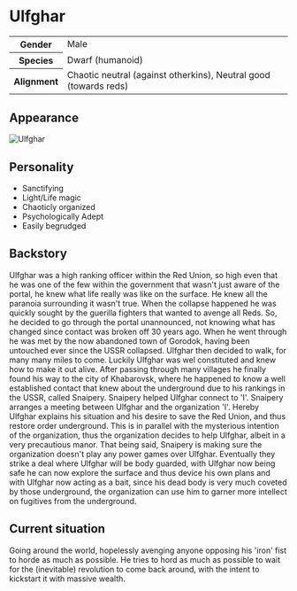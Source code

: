 # Ulfghar

<table>
  <tr>
    <th>Gender</th>
    <td>Male</td>
  </tr>
  <tr>
    <th>Species</th>
    <td>Dwarf (humanoid)</td>
  </tr>
  <tr>
    <th>Alignment</th>
    <td>Chaotic neutral (against otherkins), Neutral good (towards reds)</td>
  </tr>
</table>

## Appearance
![Ulfghar](https://media-waterdeep.cursecdn.com/avatars/thumbnails/6/371/420/618/636272706155064423.png)

## Personality
*  Sanctifying
*  Light/Life magic
*  Chaoticly organized
*  Psychologically Adept
*  Easily begrudged

## Backstory
Ulfghar was a high ranking officer within the Red Union, so high even that he was one of the few within the government that wasn't just aware of the portal, he knew what life really was like on the surface. He knew all the paranoia surrounding it wasn't true. When the collapse happened he was quickly sought by the guerilla fighters that wanted to avenge all Reds. So, he decided to go through the portal unannounced, not knowing what has changed since contact was broken off 30 years ago.
	When he went through he was met by the now abandoned town of Gorodok, having been untouched ever since the USSR collapsed. Ulfghar then decided to walk, for many many miles to come. Luckily Ulfghar was wel constituted and knew how to make it out alive. After passing through many villages he finally found his way to the city of Khabarovsk, where he happened to know a well established contact that knew about the underground due to his rankings in the USSR, called Snaipery. Snaipery helped Ulfghar connect to 'I'.
	Snaipery arranges a meeting between Ulfghar and the organization 'I'. Hereby Ulfghar explains his situation and his desire to save the Red Union, and thus restore order underground. This is in parallel with the mysterious intention of the organization, thus the organization decides to help Ulfghar, albeit in a very precautious manor. That being said, Snaipery is making sure the organization doesn't play any power games over Ulfghar. Eventually they strike a deal where Ulfghar will be body guarded, with Ulfghar now being safe he can now explore the surface and thus device his own plans and with Ulfghar now acting as a bait, since his dead body is very much coveted by those underground, the organization can use him to garner more intellect on fugitives from the underground.

## Current situation 
Going around the world, hopelessly avenging anyone opposing his 'iron' fist to horde as much as possible. He tries to hord as much as possible to wait for the (inevitable) revolution to come back around, with the intent to kickstart it with massive wealth.
